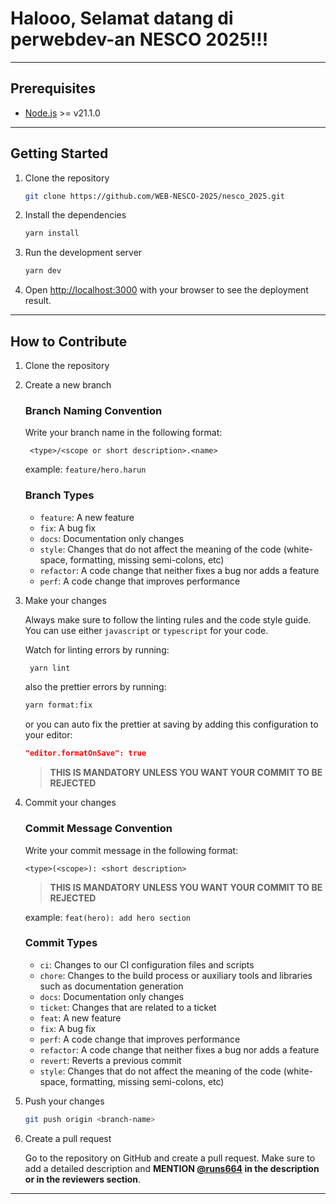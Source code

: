 # Halooo, Selamat datang di perwebdev-an NESCO 2025!!!

---

## Prerequisites

- [Node.js](https://nodejs.org/en/) >= v21.1.0

---

## Getting Started

1. Clone the repository

   ```bash
   git clone https://github.com/WEB-NESCO-2025/nesco_2025.git
   ```

2. Install the dependencies

   ```bash
   yarn install
   ```

3. Run the development server

   ```bash
   yarn dev
   ```

4. Open [http://localhost:3000](http://localhost:3000) with your browser to see the deployment
   result.

---

## How to Contribute

1. Clone the repository

2. Create a new branch

   ### Branch Naming Convention

   Write your branch name in the following format:

   ```
    <type>/<scope or short description>.<name>
   ```

   example: `feature/hero.harun`

   ### Branch Types

   - `feature`: A new feature
   - `fix`: A bug fix
   - `docs`: Documentation only changes
   - `style`: Changes that do not affect the meaning of the code (white-space, formatting, missing
     semi-colons, etc)
   - `refactor`: A code change that neither fixes a bug nor adds a feature
   - `perf`: A code change that improves performance

3. Make your changes

   Always make sure to follow the linting rules and the code style guide. You can use either
   `javascript` or `typescript` for your code.

   Watch for linting errors by running:

   ```bash
    yarn lint
   ```

   also the prettier errors by running:

   ```bash
   yarn format:fix
   ```

   or you can auto fix the prettier at saving by adding this configuration to your editor:

   ```json
   "editor.formatOnSave": true
   ```

   > **THIS IS MANDATORY UNLESS YOU WANT YOUR COMMIT TO BE REJECTED**

4. Commit your changes

   ### Commit Message Convention

   Write your commit message in the following format:

   ```
   <type>(<scope>): <short description>
   ```

   > **THIS IS MANDATORY UNLESS YOU WANT YOUR COMMIT TO BE REJECTED**

   example: `feat(hero): add hero section`

   ### Commit Types

   - `ci`: Changes to our CI configuration files and scripts
   - `chore`: Changes to the build process or auxiliary tools and libraries such as documentation
     generation
   - `docs`: Documentation only changes
   - `ticket`: Changes that are related to a ticket
   - `feat`: A new feature
   - `fix`: A bug fix
   - `perf`: A code change that improves performance
   - `refactor`: A code change that neither fixes a bug nor adds a feature
   - `revert`: Reverts a previous commit
   - `style`: Changes that do not affect the meaning of the code (white-space, formatting, missing
     semi-colons, etc)

5. Push your changes

   ```bash
   git push origin <branch-name>
   ```

6. Create a pull request

   Go to the repository on GitHub and create a pull request. Make sure to add a detailed description
   and **MENTION [@runs664](https://github.com/runs664) in the description or in the reviewers
   section**.

---
